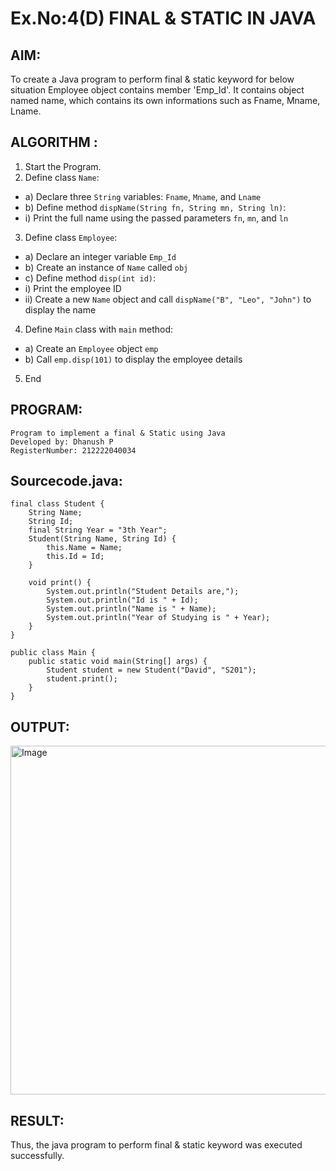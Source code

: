 # Ex.No:4(D) FINAL & STATIC IN JAVA

## AIM:
   To create a Java program to perform final & static keyword for below situation Employee object contains member 'Emp_Id'. It contains object named name, which contains its own informations such as Fname, Mname, Lname.
 
## ALGORITHM :
1.	Start the Program.
2.	Define class `Name`:
-	a) Declare three `String` variables: `Fname`, `Mname`, and `Lname`
-	b) Define method `dispName(String fn, String mn, String ln)`:
-	i) Print the full name using the passed parameters `fn`, `mn`, and `ln`
3.	Define class `Employee`:
-	a) Declare an integer variable `Emp_Id`
-	b) Create an instance of `Name` called `obj`
-	c) Define method `disp(int id)`:
-	i) Print the employee ID
-	ii) Create a new `Name` object and call `dispName("B", "Leo", "John")` to display the name
4.	Define `Main` class with `main` method:
-	a) Create an `Employee` object `emp`
-	b) Call `emp.disp(101)` to display the employee details
5.	End






## PROGRAM:
 ```
Program to implement a final & Static using Java
Developed by: Dhanush P
RegisterNumber: 212222040034
```

## Sourcecode.java:

```
final class Student {
    String Name;
    String Id;
    final String Year = "3th Year";
    Student(String Name, String Id) {
        this.Name = Name;
        this.Id = Id;
    }

    void print() {
        System.out.println("Student Details are,");
        System.out.println("Id is " + Id);
        System.out.println("Name is " + Name);
        System.out.println("Year of Studying is " + Year);
    }
}

public class Main {
    public static void main(String[] args) {
        Student student = new Student("David", "S201");
        student.print();
    }
}

```





## OUTPUT:
<img width="558" alt="Image" src="https://github.com/user-attachments/assets/02e296c7-1a4b-4abf-87bd-cd67d25cc525" />


## RESULT:
Thus, the java program to perform final & static keyword was executed successfully.
